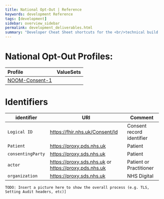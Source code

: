 ```yaml
---
title: National Opt-Out | Reference
keywords: development Reference
tags: [development]
sidebar: overview_sidebar
permalink: development_deliverables.html
summary: "Developer Cheat Sheet shortcuts for the <br/>technical build of National Opt-Out API."
---
```


# National Opt-Out Profiles:

| Profile | ValueSets |
| :--------- |:-------- |
| [NOOM-Consent-1](https://simplifier.net/TestNationalOptOutPr/NOOM-Consent-1xml) | 

# Identifiers #

| identifier | URI | Comment |
|--------------------------------------------|----------|----|
| `Logical ID` | https://fhir.nhs.uk/Consent/Id | Consent record identifier |
| `Patient` | https://proxy.pds.nhs.uk | Patient |
| `consentingParty` | https://proxy.sds.nhs.uk | Patient |
|`actor`|https://proxy.sds.nhs.uk or https://proxy.pds.nhs.uk | Patient or Practitioner|
|`organization`|https://proxy.sds.nhs.uk |NHS Digital|


```
TODO: Insert a picture here to show the overall process (e.g. TLS, Setting Audit headers, etc)]
```

